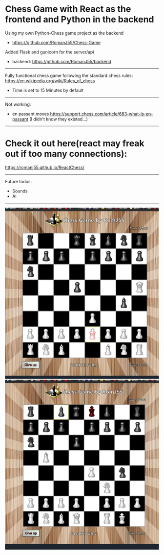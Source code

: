 # Chess Game with React as the frontend and Python in the backend

Using my own Python-Chess game project as the backend

- https://github.com/RomanJ55/Chess-Game

Added Flask and gunicorn for the server/api
  - backend: https://github.com/RomanJ55/backend

---

Fully functional chess game following the standard chess rules: https://en.wikipedia.org/wiki/Rules_of_chess

- Time is set to 15 Minutes by default

---

Not working:

- en passant moves https://support.chess.com/article/683-what-is-en-passant
  (I didn't know they existed...)

---

# Check it out here(react may freak out if too many connections):

https://romanj55.github.io/ReactChess/

---

Future todos:
  - Sounds
  - AI
  
 ---

![demo](assets/000.jpg "demo1")
![demo2](assets/001.jpg "demo2")
